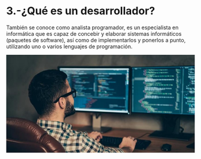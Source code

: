 # 3.-¿Qué es un desarrollador?

También se conoce como analista
programador, es un especialista en
informática que es capaz de concebir y
elaborar sistemas informáticos (paquetes
de software), así como de implementarlos
y ponerlos a punto, utilizando uno o varios
lenguajes de programación.

![Desarrollador](/Imagenes./desarrollador.jpg)

